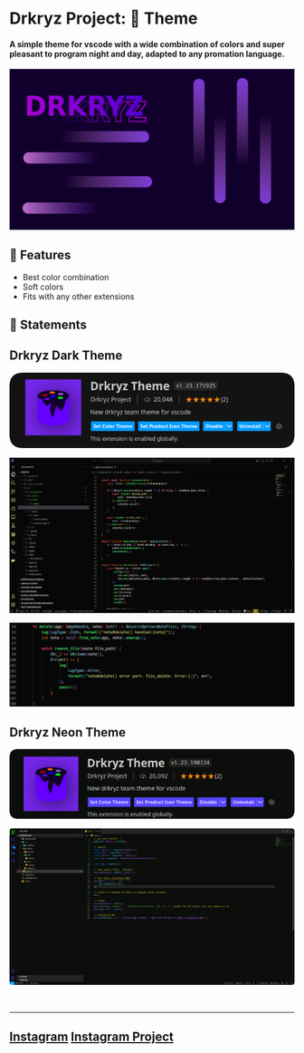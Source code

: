 # Drkryz Project: **🎨 Theme** <span><br>


#### A simple theme for vscode with a wide combination of colors and super pleasant to program night and day, adapted to any promation language.


![Drkryz](https://github.com/Drkryz/vscode-drkcolor-theme/blob/main/assets/Drkryz.png?raw=true)


## 📜 Features
 - Best color combination
 - Soft colors
 - Fits with any other extensions

## 📂 Statements


## Drkryz Dark Theme

![Editor buttons colors](https://github.com/Drkryz/vscode-drkcolor-theme/blob/main/assets/DkExtension.png?raw=true)

![Editor](https://github.com/Drkryz/vscode-drkcolor-theme/blob/main/assets/newcolor_gui.png)

![Code](https://github.com/Drkryz/vscode-drkcolor-theme/blob/main/assets/newcolor_ex_fn.png)


## Drkryz Neon Theme

![Editor Buttons colors](https://github.com/Drkryz/vscode-drkcolor-theme/blob/main/assets/DkExtensioNeon.png?raw=true)

![Editor](https://github.com/Drkryz/vscode-drkcolor-theme/blob/main/assets/DkCodeAllNeon.png?raw=true)

<br>

---
[Instagram](https://instagram.com/scutfy) 
[Instagram Project](https://instagram.com/drkryz)
---